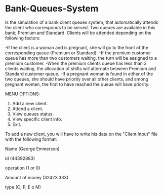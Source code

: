 # Bank-Queues-System
Is the simulation of a bank client queues system, that automatically attends the client who corresponds to be served.
Two queues are available in this bank; Premium and Standard.
Clients will be attended depending on the following factors:

-If the client is a woman and is pregnant, she will go to the front of the corresponding queue (Premium or Standard).
-If the premium customer queue has more than two customers waiting, the turn will be assigned to a premium customer.
-When the premium clients queue has less than 3 clients waiting, the allocation of shifts will alternate between Premium and Standard customer queue.
-If a pregnant woman is found in either of the two queues, she should have priority over all other clients, and among pregnant women, the first to
have reached the queue will have priority.


MENU OPTIONS:

1) Add a new client.
2) Attend a client.
3) View queues status.
4) View specific client info.
5) Exit.



To add a new client, you will have to write his data on the "Client Input" file with the following format:


Name (George Emmerson)

id (44392883)

operation (1 or 0)

Amount of money (32423.333)

type (C, P, E o M)
